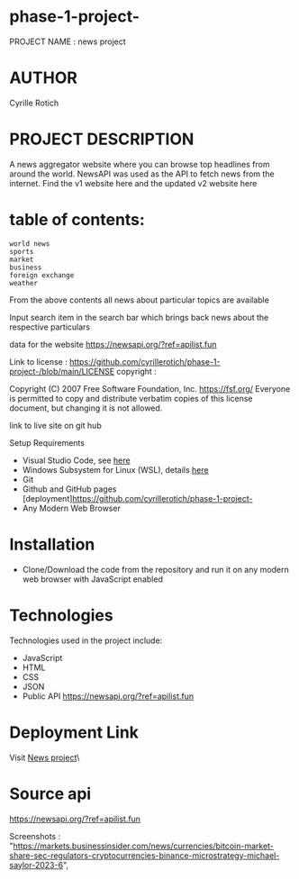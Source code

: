 # phase-1-project-
PROJECT NAME : news project
# AUTHOR
Cyrille Rotich 

# PROJECT DESCRIPTION

 A news aggregator website where you can browse top headlines from around the world. NewsAPI was used as the API to fetch news from the internet. Find the v1 website here and the updated v2 website here

# table of contents:
    world news
    sports
    market
    business
    foreign exchange
    weather

From the above contents all news about particular topics are available 

Input search item in the search bar which brings back news about the respective particulars

data for the website https://newsapi.org/?ref=apilist.fun

Link to license : https://github.com/cyrillerotich/phase-1-project-/blob/main/LICENSE
copyright : 

 Copyright (C) 2007 Free Software Foundation, Inc. <https://fsf.org/>
 Everyone is permitted to copy and distribute verbatim copies
 of this license document, but changing it is not allowed.

link to live site on git hub 

 Setup Requirements

- Visual Studio Code, see [here](https://code.visualstudio.com/)
- Windows Subsystem for Linux (WSL), details [here](https://learn.microsoft.com/en-us/windows/wsl/install)
- Git
- Github and GitHub pages [deployment]https://github.com/cyrillerotich/phase-1-project-
- Any Modern Web Browser

# Installation

- Clone/Download the code from the repository and run it on any modern web browser with JavaScript enabled

# Technologies

Technologies used in the project include:

- JavaScript
- HTML
- CSS
- JSON
- Public API https://newsapi.org/?ref=apilist.fun

# Deployment Link

Visit [News project](https://github.com/cyrillerotich/phase-1-project-)\

# Source api

https://newsapi.org/?ref=apilist.fun

Screenshots : "https://markets.businessinsider.com/news/currencies/bitcoin-market-share-sec-regulators-cryptocurrencies-binance-microstrategy-michael-saylor-2023-6",








